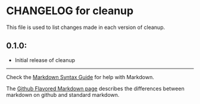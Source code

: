 # CHANGELOG for cleanup

This file is used to list changes made in each version of cleanup.

## 0.1.0:

* Initial release of cleanup

- - -
Check the [Markdown Syntax Guide](http://daringfireball.net/projects/markdown/syntax) for help with Markdown.

The [Github Flavored Markdown page](http://github.github.com/github-flavored-markdown/) describes the differences between markdown on github and standard markdown.
